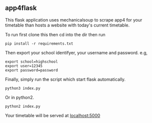 ## app4flask
This flask application uses mechanicalsoup to scrape app4 for your timetable than hosts a website with today's current timetable.

To run first clone this then cd into the dir then run
```
pip install -r requirements.txt
```
Then export your school identifyer, your username and password.
e.g,
```
export school=highschool
export user=12345
export password=password
```
Finally, simply run the script which start flask automatically.
```
python3 index.py
```
Or in python2.
```
python2 index.py
```
Your timetable will be served at [localhost:5000](http://localhost:5000/)
